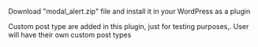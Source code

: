 Download "modal_alert.zip" file and install it in your WordPress as a plugin

Custom post type are added in this plugin, just for testing purposes,.
User will have their own custom post types

